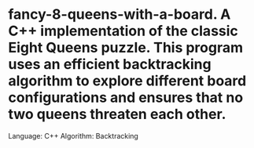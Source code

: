 # fancy-8-queens-with-a-board.  A C++ implementation of the classic Eight Queens puzzle. This program uses an efficient backtracking algorithm to explore different board configurations and ensures that no two queens threaten each other.
Language: C++
Algorithm: Backtracking
